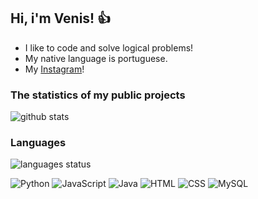 ## Hi, i'm Venis! :thumbsup:

* I like to code and solve logical problems!
* My native language is portuguese.
* My [Instagram](https://www.instagram.com/venismendes/)!

### The statistics of my public projects
![github stats](https://github-readme-stats.vercel.app/api?username=venismendes&show_icons=true)

### Languages
![languages status](https://github-readme-stats.vercel.app/api/top-langs/?username=venismendes&layout=compact)

![Python](https://img.shields.io/badge/-Python-blue)
![JavaScript](https://img.shields.io/badge/-JavaScript-yellow)
![Java](https://img.shields.io/badge/-Java-yellowgreen)
![HTML](https://img.shields.io/badge/-HTML-orange)
![CSS](https://img.shields.io/badge/-CSS-green)
![MySQL](https://img.shields.io/badge/-MySQL-lightgrey)
